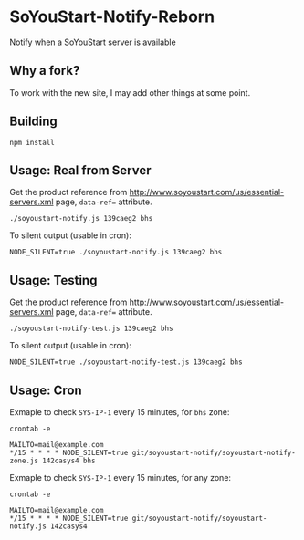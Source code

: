 SoYouStart-Notify-Reborn
=================
Notify when a SoYouStart server is available

## Why a fork?

To work with the new site, I may add other things at some point.

## Building

    npm install

## Usage: Real from Server

Get the product reference from http://www.soyoustart.com/us/essential-servers.xml page, `data-ref=` attribute.

    ./soyoustart-notify.js 139caeg2 bhs

To silent output (usable in cron):

    NODE_SILENT=true ./soyoustart-notify.js 139caeg2 bhs

## Usage: Testing

Get the product reference from http://www.soyoustart.com/us/essential-servers.xml page, `data-ref=` attribute.

    ./soyoustart-notify-test.js 139caeg2 bhs

To silent output (usable in cron):

    NODE_SILENT=true ./soyoustart-notify-test.js 139caeg2 bhs

## Usage: Cron

Exmaple to check `SYS-IP-1` every 15 minutes, for `bhs` zone:

    crontab -e

    MAILTO=mail@example.com
    */15 * * * * NODE_SILENT=true git/soyoustart-notify/soyoustart-notify-zone.js 142casys4 bhs

Exmaple to check `SYS-IP-1` every 15 minutes, for any zone:

    crontab -e

    MAILTO=mail@example.com
    */15 * * * * NODE_SILENT=true git/soyoustart-notify/soyoustart-notify.js 142casys4
